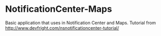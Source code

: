 # NotificationCenter-Maps

Basic application that uses in Notification Center and Maps. Tutorial from http://www.devfright.com/nsnotificationcenter-tutorial/
